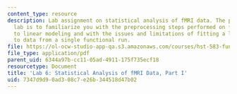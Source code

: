 ```yaml
---
content_type: resource
description: Lab assignment on statistical analysis of fMRI data. The purpose of this
  lab is to familiarize you with the preprocessing steps performed on fMR images prior
  to linear modeling and with the issues and limitations of fitting a linear model
  to data from a single functional run.
file: https://ol-ocw-studio-app-qa.s3.amazonaws.com/courses/hst-583-functional-magnetic-resonance-imaging-data-acquisition-and-analysis-fall-2008/7347d9d90ad308c7e26b344518d47b02_lab6a_rg.pdf
file_type: application/pdf
parent_uid: 6344a97b-cc11-05ad-4911-175f735ecf18
resourcetype: Document
title: 'Lab 6: Statistical Analysis of fMRI Data, Part I'
uid: 7347d9d9-0ad3-08c7-e26b-344518d47b02
---
```

